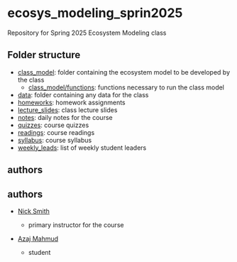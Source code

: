 # ecosys_modeling_sprin2025 
Repository for Spring 2025 Ecosystem Modeling class

## Folder structure
- [class_model](class_model): folder containing the ecosystem model to be developed by the class
	- [class_model/functions](class_model/functions): functions necessary to run the class model
- [data](data): folder containing any data for the class
- [homeworks](homeworks): homework assignments
- [lecture_slides](lecture_slides): class lecture slides
- [notes](notes): daily notes for the course
- [quizzes](quizzes): course quizzes
- [readings](readings): course readings
- [syllabus](syllabus): course syllabus
- [weekly_leads](weekly_leads): list of weekly student leaders

## authors
## authors
- [Nick Smith](mailto:nick.smith@ttu.edu)
	- primary instructor for the course
	
- [Azaj Mahmud](mailto:azmahmud@ttu.edu)
	- student 
